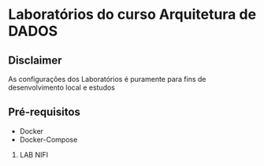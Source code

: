 # Laboratórios do curso Arquitetura de DADOS
## Disclaimer
As configurações dos Laboratórios é puramente para fins de desenvolvimento local e estudos

## Pré-requisitos
- Docker
- Docker-Compose

1. LAB NIFI
